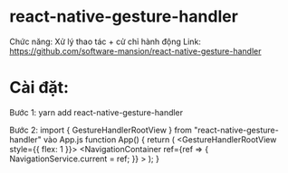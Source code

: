 # react-native-gesture-handler
Chức năng: Xử lý thao tác + cử chỉ hành động
Link: https://github.com/software-mansion/react-native-gesture-handler
# Cài đặt: 
Bước 1: yarn add react-native-gesture-handler

Bước 2: import { GestureHandlerRootView } from "react-native-gesture-handler" vào App.js
function App() {
  return (
    <GestureHandlerRootView style={{ flex: 1 }}>
      <Provider store={store}>
        <AppContext>
          <NavigationContainer
            ref={ref => {
              NavigationService.current = ref;
            }}
          >
            <RootStackNavigations />
          </NavigationContainer>
        </AppContext>
      </Provider>
    </GestureHandlerRootView>
  );
}
